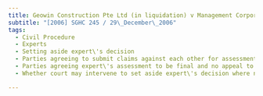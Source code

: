 ```yaml
---
title: Geowin Construction Pte Ltd (in liquidation) v Management Corporation Strata Title No 1256 
subtitle: "[2006] SGHC 245 / 29\_December\_2006"
tags:
  - Civil Procedure
  - Experts
  - Setting aside expert\'s decision
  - Parties agreeing to submit claims against each other for assessment by expert
  - Parties agreeing expert\'s assessment to be final and no appeal to lie against it
  - Whether court may intervene to set aside expert\'s decision where no fraud or collusion involved

---
```


